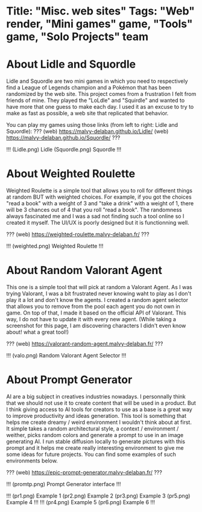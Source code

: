 Title: "Misc. web sites"
Tags: "Web" render, "Mini games" game, "Tools" game, "Solo Projects" team
=====
# About Lidle and Squordle
Lidle and Squordle are two mini games in which you need to respectively find a League of Legends champion and a Pokémon that has been randomized by the web site. This project comes from a frustration I felt from friends of mine. They played the "LoLdle" and "Squirdle" and wanted to have more that one guess to make each day. I used it as an excuse to try to make as fast as possible, a web site that replicated that behavior.

You can play my games using those links (from left to right: Lidle and Squordle):
???
(web) https://malvy-delaban.github.io/Lidle/
(web) https://malvy-delaban.github.io/Squordle/
???

!!!
(Lidle.png) Lidle
(Squordle.png) Squordle
!!!

# About Weighted Roulette
Weighted Roulette is a simple tool that allows you to roll for different things at random BUT with weighted choices. For example, if you got the choices "read a book" with a weight of 3 and "take a drink" with a weight of 1, there will be 3 chances out of 4 that you roll "read a book". The randomness always fascinated me and I was a sad not finding such a tool online so I created it myself.
The UI/UX is poorly designed but it is functionning well. 

???
(web) https://weighted-roulette.malvy-delaban.fr/
???

!!!
(weighted.png) Weighted Roulette
!!!

# About Random Valorant Agent
This one is a simple tool that will pick at random a Valorant Agent. As I was trying Valorant, I was a bit frustrated never knowing waht to play as I don't play it a lot and don't know the agents. I created a random agent selector that allows you to remove from the pool each agent you do not own in game. On top of that, I made it based on the official API of Valorant. This way, I do not have to update it with every new agent. (While taking a screenshot for this page, I am discovering characters I didn't even know about! what a great tool!)

???
(web) https://valorant-random-agent.malvy-delaban.fr/
???

!!!
(valo.png) Random Valorant Agent Selector
!!!

# About Prompt Generator
AI are a big subject in creatives industries nowadays. I personnally think that we should not use it to create content that will be used in a product. But I think giving access to AI tools for creators to use as a base is a great way to improve productivity and ideas generation. This tool is something that helps me create dreamy / weird environment I wouldn't think about at first. It simple takes a random architectural style, a context / environment / weither, picks random colors and generate a prompt to use in an image generating AI. I run stable diffusion locally to generate pictures with this prompt and it helps me create really interesting environment to give me some ideas for future projects. You can find some examples of such environments below.

???
(web) https://epic-prompt-generator.malvy-delaban.fr/
???

!!!
(promtp.png) Prompt Generator interface
!!!

!!!
(pr1.png) Example 1
(pr2.png) Example 2
(pr3.png) Example 3
(pr5.png) Example 4
!!!
!!!
(pr4.png) Example 5
(pr6.png) Example 6
!!!